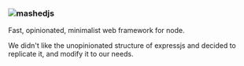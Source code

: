 ### ![mashedjs](https://i.imgur.com/FpM9SYw.png "mashedjs")
Fast, opinionated, minimalist web framework for node.

We didn't like the unopinionated structure of expressjs and decided to replicate it, and modify it to our needs.

